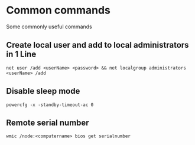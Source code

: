 # Common commands
Some commonly useful commands

## Create local user and add to local administrators in 1 Line
```shell
net user /add <userName> <password> && net localgroup administrators <userName> /add
```

## Disable sleep mode
```shell
powercfg -x -standby-timeout-ac 0
```

## Remote serial number
```shell
wmic /node:<computername> bios get serialnumber
```
